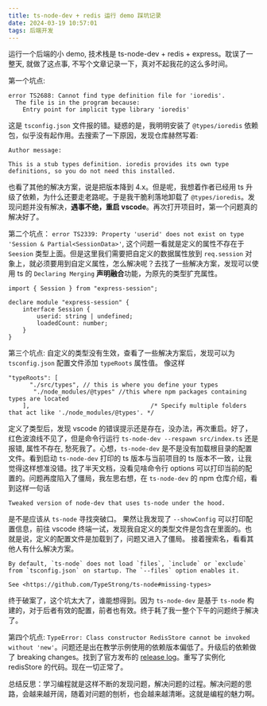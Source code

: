 ```yaml
---
title: ts-node-dev + redis 运行 demo 踩坑记录
date: 2024-03-19 10:57:01
tags: 后端开发
---
```


运行一个后端的小 demo, 技术栈是 ts-node-dev + redis + express。耽误了一整天, 就做了这点事, 不写个文章记录一下，真对不起我花的这么多时间。

第一个坑点:
```
error TS2688: Cannot find type definition file for 'ioredis'.
  The file is in the program because:
    Entry point for implicit type library 'ioredis'
```
这是 `tsconfig.json` 文件报的错。疑惑的是，我明明安装了 `@types/ioredis` 依赖包，似乎没有起作用。去搜索了一下原因，发现仓库赫然写着:
```
Author message:

This is a stub types definition. ioredis provides its own type definitions, so you do not need this installed.
```
也看了其他的解决方案，说是把版本降到 4.x。但是呢，我想着作者已经用 ts 升级了依赖，为什么还要走老路呢。于是我干脆利落地卸载了 `@types/ioredis`。发现问题并没有解决，**遇事不绝，重启 vscode**。再次打开项目时，第一个问题真的解决好了。

第二个坑点：
`error TS2339: Property 'userid' does not exist on type 'Session & Partial<SessionData>'`, 这个问题一看就是定义的属性不存在于 `Seesion` 类型上面。但是这里我们需要把自定义的数据属性放到 `req.session` 对象上，就必须要用到自定义属性，怎么解决呢？去找了一些解决方案，发现可以使用 ts 的 `Declaring Merging` **声明融合**功能，为原先的类型扩充属性。

```
import { Session } from "express-session";

declare module "express-session" {
    interface Session {
        userid: string | undefined;
        loadedCount: number;
    }
}
```

第三个坑点: 自定义的类型没有生效，查看了一些解决方案后，发现可以为 `tsconfig.json` 配置文件添加 `typeRoots` 属性值。
像这样
```
"typeRoots": [
      "./src/types", // this is where you define your types
       "./node_modules/@types" //this where npm packages containing types are located
    ],                                  /* Specify multiple folders that act like './node_modules/@types'. */
```
定义了类型后，发现 vscode 的错误提示还是存在，没办法，再次重启。好了，红色波浪线不见了，但是命令行运行 `ts-node-dev --respawn src/index.ts` 还是报错, 属性不存在, 愁死我了。心想，`ts-node-dev` 是不是没有加载根目录的配置文件。看到启动 `ts-node-dev` 打印的 ts 版本与当前项目的 ts 版本不一致，让我觉得这样想准没错。找了半天文档，没看见啥命令行 options 可以打印当前的配置的。问题再度陷入了僵局，我左思右想，在 `ts-node-dev` 的 npm 仓库介绍，看到这样一句话
```
Tweaked version of node-dev that uses ts-node under the hood.
```
是不是应该从 `ts-node` 寻找突破口。
果然让我发现了 `--showConfig` 可以打印配置信息，前往 vscode 终端一试，发现我自定义的类型文件是包含在里面的。也就是说，定义的配置文件是加载到了，问题又进入了僵局。
接着搜索名，看看其他人有什么解决方案。
```
By default, `ts-node` does not load `files`, `include` or `exclude` from `tsconfig.json` on startup. The `--files` option enables it.

See <https://github.com/TypeStrong/ts-node#missing-types>
```
终于破案了，这个坑太大了，谁能想得到。因为 `ts-node-dev` 是基于 `ts-node` 构建的，对于后者有效的配置，前者也有效。终于耗了我一整个下午的问题终于解决了。

第四个坑点:
`TypeError: Class constructor RedisStore cannot be invoked without 'new'`。问题还是出在教学示例使用的依赖版本偏低了。升级后的依赖做了 breaking changes。找到了官方发布的 [release log](https://github.com/tj/connect-redis/releases/tag/v7.0.0)。重写了实例化 redisStore 的代码。现在一切正常了。

总结反思：学习编程就是这样不断的发现问题，解决问题的过程。解决问题的思路，会越来越开阔，随着对问题的刨析，也会越来越清晰。这就是编程的魅力啊。